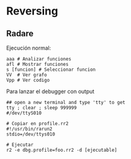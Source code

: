 # Reversing

## Radare
Ejecución normal:
```
aaa # Analizar funciones
afl # Mostrar funciones
s [funcion] # Seleccionar funcion
VV  # Ver grafo
Vpp # Ver codigo
```

Para lanzar el debugger con output
```
## open a new terminal and type 'tty' to get
tty ; clear ; sleep 999999
#/dev/ttyS010

# Copiar en profile.rr2
#!/usr/bin/rarun2
stdio=/dev/ttys010

# Ejecutar
r2 -e dbg.profile=foo.rr2 -d [ejecutable]
```
